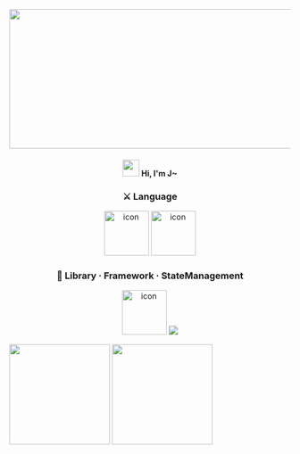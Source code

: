 <div align="center">
 <img src="https://ionic.io/blog/wp-content/uploads/2019/02/typescript-in-react.png" style="width:700px; height:250px;"/>

 <h4><img src="https://raw.githubusercontent.com/aemmadi/aemmadi/master/wave.gif" width="30px"> Hi, I'm J~<h4>

 <p>      
  <h3>⚔️ Language</h3>

  <img alt= "icon" wide="80" height="80" src ="https://techstack-generator.vercel.app/js-icon.svg">
  <img alt= "icon" wide="80" height="80" src ="https://techstack-generator.vercel.app/ts-icon.svg">

 <h3>🔨 Library · Framework · StateManagement</h3>

 <img alt="icon" wide="80" height="80" src="https://techstack-generator.vercel.app/react-icon.svg">

  <img src="https://wakatime.com/badge/user/fd0095d7-2c93-49bc-9e72-8b046b1f6dcc.svg" />
 </p>
</div>
      
               
<p>
 <img height="180em" src="https://github-readme-stats.vercel.app/api?username=JHKIMS&show_icons=true&theme=algolia" />
 <img height="180em" src="https://github-readme-stats.vercel.app/api/top-langs/?username=JHKIMS&layout=compact&theme=nord" />
</p>
